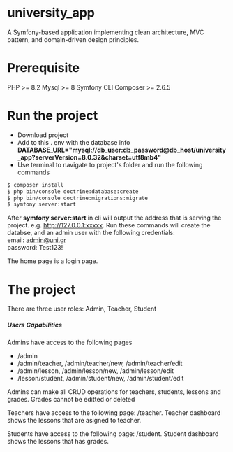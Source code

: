 # university_app
A Symfony-based application implementing clean architecture, MVC pattern, and domain-driven design principles.

# Prerequisite
PHP >= 8.2
Mysql >= 8
Symfony CLI
Composer >= 2.6.5

# Run the project
<ul>
    <li>Download project</li>
    <li>Add to this . env with the database info <b>DATABASE_URL="mysql://db_user:db_password@db_host/university_app?serverVersion=8.0.32&charset=utf8mb4"</b></li>
    <li>Use terminal to navigate to project's folder and run the following commands</li>
</ul>

```bash
$ composer install
$ php bin/console doctrine:database:create
$ php bin/console doctrine:migrations:migrate
$ symfony server:start
```
After <b>symfony server:start</b> in cli will output the address that is serving the project. e.g. http://127.0.0.1:xxxxx. 
Run these commands will create the databse, and an admin user with the following credentials: <br>
email: admin@uni.gr <br>
password: Test123! <br>

The home page is a login page.


# The project
There are three user roles: Admin, Teacher, Student

<h5>Users Capabilities</h5>
Admins have access to the following pages
<ul>
    <li>/admin</li>
    <li>/admin/teacher, /admin/teacher/new, /admin/teacher/edit</li>
    <li>/admin/lesson, /admin/lesson/new, /admin/lesson/edit</li>
    <li>/lesson/student, /admin/student/new, /admin/student/edit</li>
</ul>

Admins can make all CRUD operations for teachers, students, lessons and grades. Grades cannot be editted or deleted

Teachers have access to the following page: /teacher. Teacher dashboard shows the lessons that are asigned to teacher.

Students have access to the following page: /student. Student dashboard shows the lessons that has grades.


